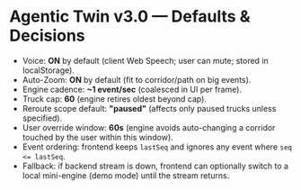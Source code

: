 # Agentic Twin v3.0 — Defaults & Decisions

- Voice: **ON** by default (client Web Speech; user can mute; stored in localStorage).
- Auto-Zoom: **ON** by default (fit to corridor/path on big events).
- Engine cadence: **~1 event/sec** (coalesced in UI per frame).
- Truck cap: **60** (engine retires oldest beyond cap).
- Reroute scope default: **"paused"** (affects only paused trucks unless specified).
- User override window: **60s** (engine avoids auto-changing a corridor touched by the user within this window).
- Event ordering: frontend keeps `lastSeq` and ignores any event where `seq <= lastSeq`.
- Fallback: if backend stream is down, frontend can optionally switch to a local mini-engine (demo mode) until the stream returns.

